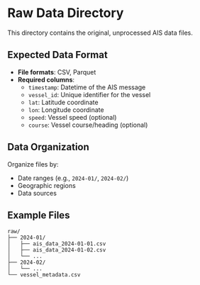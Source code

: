 # Raw Data Directory

This directory contains the original, unprocessed AIS data files.

## Expected Data Format

- **File formats**: CSV, Parquet
- **Required columns**:
  - `timestamp`: Datetime of the AIS message
  - `vessel_id`: Unique identifier for the vessel
  - `lat`: Latitude coordinate
  - `lon`: Longitude coordinate
  - `speed`: Vessel speed (optional)
  - `course`: Vessel course/heading (optional)

## Data Organization

Organize files by:
- Date ranges (e.g., `2024-01/`, `2024-02/`)
- Geographic regions
- Data sources

## Example Files

```
raw/
├── 2024-01/
│   ├── ais_data_2024-01-01.csv
│   ├── ais_data_2024-01-02.csv
│   └── ...
├── 2024-02/
│   └── ...
└── vessel_metadata.csv
```
